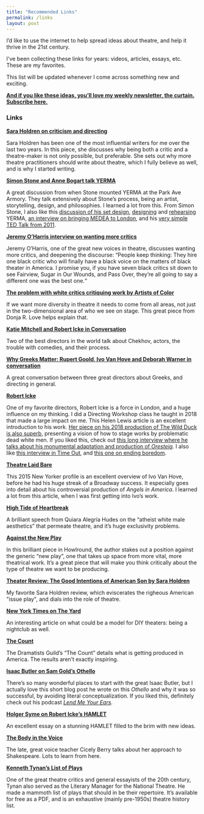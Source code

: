 ```yaml
---
title: "Recommended Links"
permalink: /links
layout: post
---
```


I’d like to use the internet to help spread ideas about theatre, and help it thrive in the 21st century.

I've been collecting these links for years: videos, articles, essays, etc. These are my favorites.

This list will be updated whenever I come across something new and exciting.

**[And if you like these ideas, you’ll love my weekly newsletter, the curtain. Subscribe here.](https://guscuddy.substack.com/)**


### Links

**[Sara Holdren on criticism and directing](https://www.vulture.com/2018/12/i-make-plays-i-write-criticism-im-not-my-own-enemy.html)**

Sara Holdren has been one of the most influential writers for me over the last two years. In this piece, she discusses why being both a critic and a theatre-maker is not only possible, but preferable. She sets out why more theatre practitioners should write about theatre, which I fully believe as well, and is why I started writing.

**[Simon Stone and Anne Bogart talk YERMA](https://www.youtube.com/watch?v=Qficpne0ITo)**

A great discussion from when Stone mounted YERMA at the Park Ave Armory. They talk extensively about Stone’s process, being an artist, storytelling, design, and philosophies. I learned a lot from this. From Simon Stone, I also like this [discussion of his set design](https://www.surfacemag.com/articles/simon-stone-talks-yerma-set-design/), [designing](https://www.youtube.com/watch?v=X2wzR-PTlGw) and [rehearsing](https://www.youtube.com/watch?v=WNoh8Cpa3bM) YERMA, [an interview on bringing MEDEA to London](https://www.thestage.co.uk/features/interviews/2019/yerma-director-simon-stone-on-bringing-his-radical-medea-to-london-i-dont-make-directors-theatre-thats-a-misjudged-analysis/), and his [very simple TED Talk from 2011](https://www.youtube.com/watch?v=M6VFfGvAVZI).

**[Jeremy O’Harris interview on wanting more critics](https://www.whatshouldwedo.com/blog/jeremy-o-harris/)**

Jeremy O’Harris, one of the great new voices in theatre, discusses wanting more critics, and deepening the discourse: “People keep thinking: They hire one black critic who will finally have a black voice on the matters of black theater in America. I promise you, if you have seven black critics sit down to see Fairview, Sugar in Our Wounds, and Pass Over, they’re all going to say a different one was the best one.“

**[The problem with white critics critiquing work by Artists of Color](https://www.larktheatre.org/blog/problem-white-critics-critiquing-work-artists-color/)**

If we want more diversity in theatre it needs to come from all areas, not just in the two-dimensional area of who we see on stage. This great piece from Donja R. Love helps explain that.

**[Katie Mitchell and Robert Icke in Conversation](https://www.youtube.com/watch?v=FaeAgWMYu8w)**

Two of the best directors in the world talk about Chekhov, actors, the trouble with comedies, and their process.

**[Why Greeks Matter: Rupert Goold, Ivo Van Hove and Deborah Warner in conversation](https://www.youtube.com/watch?v=i6kYz-wx2rg)**

A great conversation between three great directors about Greeks, and directing in general.

**[Robert Icke](https://www.newstatesman.com/culture/music-theatre/2017/07/cruel-be-kind-radicalism-robert-icke)**

One of my favorite directors, Robert Icke is a force in London, and a huge influence on my thinking. I did a Directing Workshop class he taught in 2018 that made a large impact on me. This Helen Lewis article is an excellent introduction to his work. [Her piece on his 2018 production of The Wild Duck is also superb](https://www.newstatesman.com/culture/music-theatre/2018/10/wild-duck-lie), presenting a vision of how to stage works by problematic dead white men. If you liked this, check out [this long interview where he talks about his monumental adaptation and production of *Oresteia*](http://www.open.ac.uk/arts/research/pvcrs/2015/icke).
I also like [this interview in Time Out](https://www.timeout.com/london/theatre/rob-icke-its-not-impossible-that-theatre-will-die-out), and [this one on ending boredom](https://www.standard.co.uk/go/london/theatre/robert-icke-on-getting-hate-mail-why-mary-stuart-is-like-the-brexit-vote-and-ending-boredom-in-a3723841.html).

**[Theatre Laid Bare](https://www.newyorker.com/magazine/2015/10/26/theatre-laid-bare)**

This 2015 New Yorker profile is an excellent overview of Ivo Van Hove, before he had his huge streak of a Broadway success. It especially goes into detail about his controversial production of *Angels in America*. I learned a lot from this article, when I was first getting into Ivo’s work.

**[High Tide of Heartbreak](https://www.americantheatre.org/2018/09/27/high-tide-of-heartbreak/)**

A brilliant speech from Quiara Alegría Hudes on the “atheist white male aesthetics” that permeate theatre, and it’s huge exclusivity problems.

**[Against the New Play](https://howlround.com/against-new-play)**

In this brilliant piece in Howlround, the author stakes out a position against the generic “new play”, one that takes up space from more vital, more theatrical work. It’s a great piece that will make you think critically about the type of theatre we want to be producing.

**[Theater Review: The Good Intentions of American Son by Sara Holdren](https://www.vulture.com/2018/11/theater-review-the-good-intentions-of-american-son.html)**

My favorite Sara Holdren review, which eviscerates the righeous American "issue play", and dials into the role of theatre.

**[New York Times on The Yard](https://www.nytimes.com/2019/02/03/theater/yard-theater-london-now-festival.html)**

An interesting article on what could be a model for DIY theaters: being a nightclub as well.

**[The Count](https://www.dramatistsguild.com/advocacy/the-count-2/)**

The Dramatists Guild’s “The Count” details what is getting produced in America. The results aren’t exactly inspiring.

**[Isaac Butler on Sam Gold’s Othello](https://parabasis.typepad.com/blog/2017/01/a-few-quick-bloggy-thoughts-on-the-sam-gold-daniel-craig-david-oyelowo-othello.html)**

There’s so many wonderful places to start with the great Isaac Butler, but I actually love this short blog post he wrote on this *Othello* and why it was so successful, by avoiding literal conceptualization. If you liked this, definitely check out his podcast *[Lend Me Your Ears](http://www.slate.com/articles/slate_plus/shakespeare.html)*.

**[Holger Syme on Robert Icke’s HAMLET](http://www.dispositio.net/archives/2385)**

An excellent essay on a stunning HAMLET filled to the brim with new ideas.

**[The Body in the Voice](https://www.americantheatre.org/2010/01/01/the-body-in-the-voice/)**

The late, great voice teacher Cicely Berry talks about her approach to Shakespeare. Lots to learn from here.

**[Kenneth Tynan’s List of Plays](https://www.nationaltheatre.org.uk/sites/default/files/kenneth-tynan_list-of-plays.pdf)**

One of the great theatre critics and general essayists of the 20th century, Tynan also served as the Literary Manager for the National Theatre. He made a mammoth list of plays that should in be their repertoire. It’s available for free as a PDF, and is an exhaustive (mainly pre-1950s) theatre history list.
